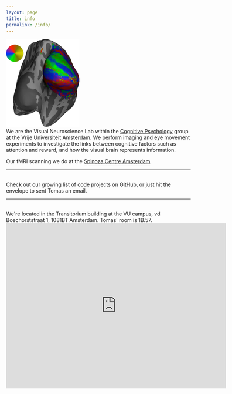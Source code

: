 ```yaml
---
layout: page
title: info
permalink: /info/
---
```


<img class="col one right" src="/img/polar_2mm_7T.png">

<br/>
We are the Visual Neuroscience Lab within the <a href="http://www.vupsy.nl" target="_blank">Cognitive Psychology</a> group at the Vrije Universiteit Amsterdam.
We perform imaging and eye movement experiments to investigate the links between cognitive factors such as attention and reward, and how the visual brain represents information. 

Our fMRI scanning we do at the <a href="http://www.spinozacentre.nl" target="_blank">Spinoza Centre Amsterdam </a>

<hr/>
<br/>
Check out our growing list of code projects on GitHub, or just hit the envelope to sent Tomas an email.
<span class="contacticon center">
	<a href="mailto:tknapen@gmail.com"><i class="fa fa-envelope-square"></i></a>
	<a href="https://github.com/tknapen" target="_blank"><i class="fa fa-github-square"></i></a>
	<!-- <a href="https://twitter.com/Tknapen" target="_blank"><i class="fa fa-twitter-square"></i></a> -->
</span>




<hr />
<br />
We're located in the Transitorium building at the VU campus, vd Boechorststraat 1, 1081BT Amsterdam. Tomas' room is 1B.57.

<iframe src="https://www.google.com/maps/embed?pb=!1m18!1m12!1m3!1d9751.033700444188!2d4.859073362900956!3d52.33852847276829!2m3!1f0!2f0!3f0!3m2!1i1024!2i768!4f13.1!3m3!1m2!1s0x47c5e1e2a03de6c7%3A0x953c61fd17a0eff4!2sVan+der+Boechorststraat+1%2C+1081+BT+Amsterdam!5e0!3m2!1sen!2snl!4v1444335314032" width="600" height="450" frameborder="0" style="border:0" allowfullscreen></iframe>

